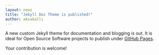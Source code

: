 ```yaml
---
layout: news
title: "Jekyll Doc Theme is published!"
author: aksakalli
---
```

A new custom Jekyll theme for documentation and blogging is out. It is ideal for Open Source Software projects to publish under [GitHub Pages](https://pages.github.com).

Your contribution is welcome!
